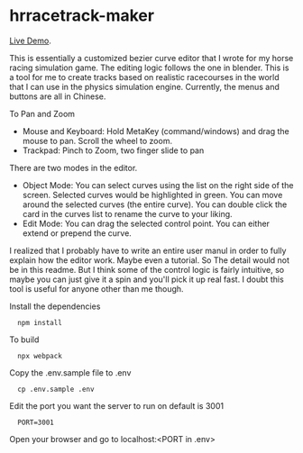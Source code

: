 # hrracetrack-maker

[Live Demo](https://vntchang.dev/racetrack-maker).

This is essentially a customized bezier curve editor that I wrote for my horse racing simulation game. The editing logic follows the one in blender. This is a tool for me to create tracks based on realistic racecourses in the world that I can use in the physics simulation engine. Currently, the menus and buttons are all in Chinese.  

To Pan and Zoom 
- Mouse and Keyboard: Hold MetaKey (command/windows) and drag the mouse to pan. Scroll the wheel to zoom.
- Trackpad: Pinch to Zoom, two finger slide to pan

There are two modes in the editor. 
- Object Mode: You can select curves using the list on the right side of the screen. Selected curves would be highlighted in green. You can move around the selected curves (the entire curve). You can double click the card in the curves list to rename the curve to your liking.
- Edit Mode: You can drag the selected control point. You can either extend or prepend the curve. 

I realized that I probably have to write an entire user manul in order to fully explain how the editor work. Maybe even a tutorial. So The detail would not be in this readme. But I think some of the control logic is fairly intuitive, so maybe you can just give it a spin and you'll pick it up real fast. I doubt this tool is useful for anyone other than me though. 

Install the dependencies
```
  npm install 
```

To build
```
  npx webpack
```

Copy the .env.sample file to .env
```
  cp .env.sample .env
```

Edit the port you want the server to run on default is 3001
```
  PORT=3001
```

Open your browser and go to localhost:<PORT in .env>
